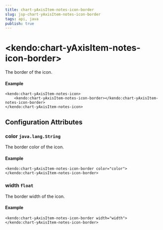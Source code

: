 ```yaml
---
title: chart-yAxisItem-notes-icon-border
slug: jsp-chart-yAxisItem-notes-icon-border
tags: api, java
publish: true
---
```


# \<kendo:chart-yAxisItem-notes-icon-border\>

The border of the icon.

#### Example
    <kendo:chart-yAxisItem-notes-icon>
        <kendo:chart-yAxisItem-notes-icon-border></kendo:chart-yAxisItem-notes-icon-border>
    </kendo:chart-yAxisItem-notes-icon>

## Configuration Attributes

### color `java.lang.String`

The border color of the icon.

#### Example
    <kendo:chart-yAxisItem-notes-icon-border color="color">
    </kendo:chart-yAxisItem-notes-icon-border>

### width `float`

The border width of the icon.

#### Example
    <kendo:chart-yAxisItem-notes-icon-border width="width">
    </kendo:chart-yAxisItem-notes-icon-border>

